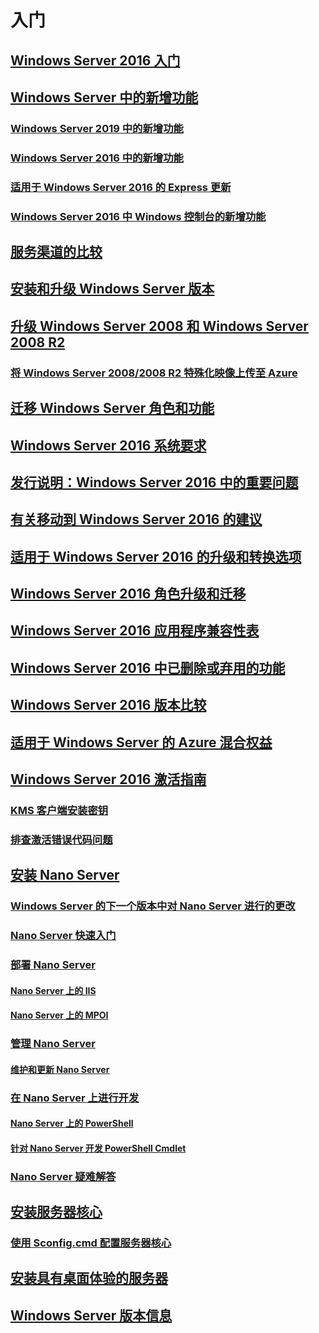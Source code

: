 # 入门
## [Windows Server 2016 入门](Server-Basics.md)
## [Windows Server 中的新增功能](whats-new-in-windows-server.md)
### [Windows Server 2019 中的新增功能](../get-started-19/whats-new-19.md)
### [Windows Server 2016 中的新增功能](whats-new-in-windows-server-2016.md)
### [适用于 Windows Server 2016 的 Express 更新](express-updates.md)
### [Windows Server 2016 中 Windows 控制台的新增功能](whats-new-in-console.md)
## [服务渠道的比较](..\get-started-19\servicing-channels-19.md)
## [安装和升级 Windows Server 版本](Installation-and-Upgrade.md)
## [升级 Windows Server 2008 和 Windows Server 2008 R2](modernize-windows-server-2008.md)
### [将 Windows Server 2008/2008 R2 特殊化映像上传至 Azure](uploading-specialized-WS08-image-to-azure.md)
## [迁移 Windows Server 角色和功能](Migrate-Roles-and-Features.md)
## [Windows Server 2016 系统要求](System-Requirements.md)
## [发行说明：Windows Server 2016 中的重要问题](Windows-Server-2016-GA-Release-Notes.md)
## [有关移动到 Windows Server 2016 的建议](Recommendations-moving-to-Server2016.md)
## [适用于 Windows Server 2016 的升级和转换选项](Supported-Upgrade-paths.md)
## [Windows Server 2016 角色升级和迁移](Server-Role-Upgradeability-Table.md)
## [Windows Server 2016 应用程序兼容性表](Server-Application-compatibility.md)
## [Windows Server 2016 中已删除或弃用的功能](Deprecated-Features.md)
## [Windows Server 2016 版本比较](2016-Edition-Comparison.md)
## [适用于 Windows Server 的 Azure 混合权益](azure-hybrid-benefit.md)
## [Windows Server 2016 激活指南](Server-2016-activation.md)
### [KMS 客户端安装密钥](KMSclientkeys.md)
### [排查激活错误代码问题](activation-error-codes.md)
## [安装 Nano Server](Getting-started-with-Nano-Server.md)
### [Windows Server 的下一个版本中对 Nano Server 进行的更改](nano-in-semi-annual-channel.md)
### [Nano Server 快速入门](Nano-Server-Quick-start.md)
### [部署 Nano Server](Deploy-Nano-Server.md)
#### [Nano Server 上的 IIS](IIS-on-Nano-Server.md)
#### [Nano Server 上的 MPOI](MPIO-on-Nano-Server.md)
### [管理 Nano Server](Manage-Nano-Server.md)
#### [维护和更新 Nano Server](Update-Nano-Server.md)
### [在 Nano Server 上进行开发](Developing-on-Nano-Server.md)
#### [Nano Server 上的 PowerShell](powershell-on-Nano-Server.md)
#### [针对 Nano Server 开发 PowerShell Cmdlet](Developing-powershell-Cmdlets-for-Nano-Server.md)
### [Nano Server 疑难解答](Troubleshooting-Nano-Server.md)
## [安装服务器核心](Getting-started-with-Server-Core.md)
### [使用 Sconfig.cmd 配置服务器核心](Sconfig-on-WS2016.md)
## [安装具有桌面体验的服务器](Getting-started-with-Server-with-Desktop-Experience.md)
## [Windows Server 版本信息](windows-server-release-info.md)
